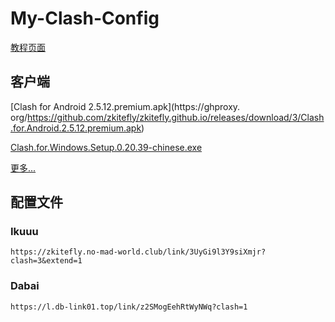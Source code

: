 # My-Clash-Config

[教程页面](/mcct.md)

## 客户端

[Clash for Android 2.5.12.premium.apk](https://ghproxy.
org/https://github.com/zkitefly/zkitefly.github.io/releases/download/3/Clash.for.Android.2.5.12.premium.apk)

[Clash.for.Windows.Setup.0.20.39-chinese.exe](https://ghproxy.org/https://github.com/zkitefly/zkitefly.github.io/releases/download/3/Clash.for.Windows.Setup.0.20.39-chinese.exe)

[更多...](https://github.com/zkitefly/zkitefly.github.io/releases/tag/3)

## 配置文件

### Ikuuu

`https://zkitefly.no-mad-world.club/link/3UyGi9l3Y9siXmjr?clash=3&extend=1`

### Dabai

`https://l.db-link01.top/link/z2SMogEehRtWyNWq?clash=1`

